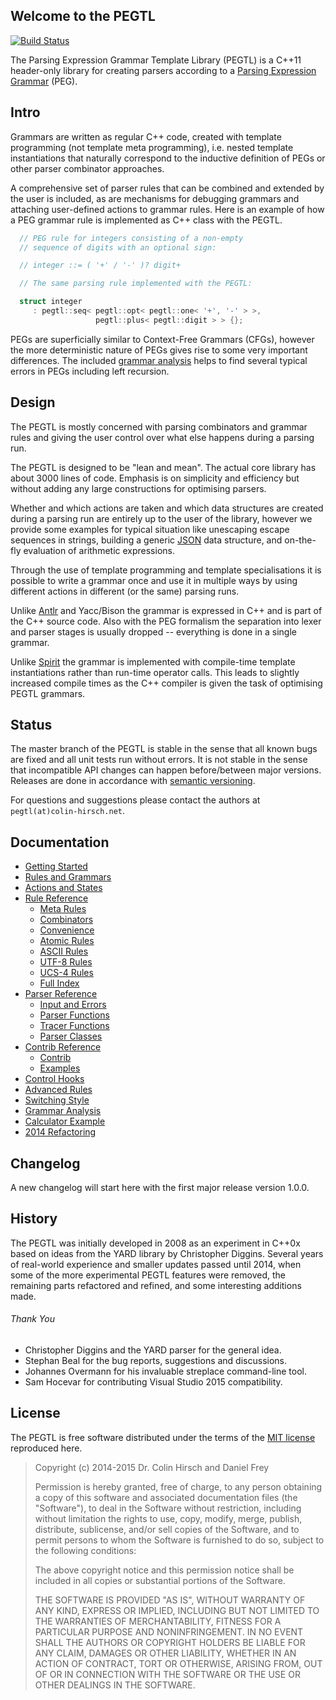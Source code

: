 ## Welcome to the PEGTL

[![Build Status](https://travis-ci.org/ColinH/PEGTL.svg)](https://travis-ci.org/ColinH/PEGTL)

The Parsing Expression Grammar Template Library (PEGTL) is a C++11 header-only library for creating parsers according to a [Parsing Expression Grammar](http://en.wikipedia.org/wiki/Parsing_expression_grammar) (PEG).

## Intro

Grammars are written as regular C++ code, created with template programming (not template meta programming), i.e. nested template instantiations that naturally correspond to the inductive definition of PEGs or other parser combinator approaches.

A comprehensive set of parser rules that can be combined and extended by the user is included, as are mechanisms for debugging grammars and attaching user-defined actions to grammar rules.
Here is an example of how a PEG grammar rule is implemented as C++ class with the PEGTL.

```c++
  // PEG rule for integers consisting of a non-empty
  // sequence of digits with an optional sign:

  // integer ::= ( '+' / '-' )? digit+

  // The same parsing rule implemented with the PEGTL:

  struct integer
     : pegtl::seq< pegtl::opt< pegtl::one< '+', '-' > >,
                   pegtl::plus< pegtl::digit > > {};
```

PEGs are superficially similar to Context-Free Grammars (CFGs), however the more deterministic nature of PEGs gives rise to some very important differences.
The included [grammar analysis](https://github.com/ColinH/PEGTL/wiki/Grammar-Analysis) helps to find several typical errors in PEGs including left recursion.

## Design

The PEGTL is mostly concerned with parsing combinators and grammar rules and giving the user control over what else happens during a parsing run.

The PEGTL is designed to be "lean and mean".
The actual core library has about 3000 lines of code.
Emphasis is on simplicity and efficiency but without adding any large constructions for optimising parsers.

Whether and which actions are taken and which data structures are created during a parsing run are entirely up to the user of the library, however we provide some examples for typical situation like unescaping escape sequences in strings, building a generic [JSON](http://www.json.org/) data structure, and on-the-fly evaluation of arithmetic expressions.

Through the use of template programming and template specialisations it is possible to write a grammar once and use it in multiple ways by using different actions in different (or the same) parsing runs.

Unlike [Antlr](http://www.antlr.org/) and Yacc/Bison the grammar is expressed in C++ and is part of the C++ source code.
Also with the PEG formalism the separation into lexer and parser stages is usually dropped -- everything is done in a single grammar.

Unlike [Spirit](http://boost-spirit.com/) the grammar is implemented with compile-time template instantiations rather than run-time operator calls.
This leads to slightly increased compile times as the C++ compiler is given the task of optimising PEGTL grammars.

## Status

The master branch of the PEGTL is stable in the sense that all known bugs are fixed and all unit tests run without errors.
It is not stable in the sense that incompatible API changes can happen before/between major versions.
Releases are done in accordance with [semantic versioning](http://semver.org/).

For questions and suggestions please contact the authors at `pegtl(at)colin-hirsch.net`.

## Documentation

* [Getting Started](https://github.com/ColinH/PEGTL/wiki/Getting-Started)
* [Rules and Grammars](https://github.com/ColinH/PEGTL/wiki/Rules-and-Grammars)
* [Actions and States](https://github.com/ColinH/PEGTL/wiki/Actions-and-States)
* [Rule Reference](https://github.com/ColinH/PEGTL/wiki/Rule-Reference)
  * [Meta Rules](https://github.com/ColinH/PEGTL/wiki/Rule-Reference#meta-rules)
  * [Combinators](https://github.com/ColinH/PEGTL/wiki/Rule-Reference#combinators)
  * [Convenience](https://github.com/ColinH/PEGTL/wiki/Rule-Reference#convenience)
  * [Atomic Rules](https://github.com/ColinH/PEGTL/wiki/Rule-Reference#atomic-rules)
  * [ASCII Rules](https://github.com/ColinH/PEGTL/wiki/Rule-Reference#ascii-rules)
  * [UTF-8 Rules](https://github.com/ColinH/PEGTL/wiki/Rule-Reference#utf-8-rules)
  * [UCS-4 Rules](https://github.com/ColinH/PEGTL/wiki/Rule-Reference#ucs-4-rules)
  * [Full Index](https://github.com/ColinH/PEGTL/wiki/Rule-Reference#full-index)
* [Parser Reference](https://github.com/ColinH/PEGTL/wiki/Parser-Reference)
  * [Input and Errors](https://github.com/ColinH/PEGTL/wiki/Parser-Reference#input-and-errors)
  * [Parser Functions](https://github.com/ColinH/PEGTL/wiki/Parser-Reference#parser-functions)
  * [Tracer Functions](https://github.com/ColinH/PEGTL/wiki/Parser-Reference#tracer-functions)
  * [Parser Classes](https://github.com/ColinH/PEGTL/wiki/Parser-Reference#parser-classes)
* [Contrib Reference](https://github.com/ColinH/PEGTL/wiki/Contrib-Reference)
  * [Contrib](https://github.com/ColinH/PEGTL/wiki/Contrib-Reference#contrib)
  * [Examples](https://github.com/ColinH/PEGTL/wiki/Contrib-Reference#examples)
* [Control Hooks](https://github.com/ColinH/PEGTL/wiki/Control-Hooks)
* [Advanced Rules](https://github.com/ColinH/PEGTL/wiki/Advanced-Rules)
* [Switching Style](https://github.com/ColinH/PEGTL/wiki/Switching-Style)
* [Grammar Analysis](https://github.com/ColinH/PEGTL/wiki/Grammar-Analysis)
* [Calculator Example](https://github.com/ColinH/PEGTL/wiki/Calculator-Example)
* [2014 Refactoring](https://github.com/ColinH/PEGTL/wiki/2014-Refactoring)

## Changelog

A new changelog will start here with the first major release version 1.0.0.

## History

The PEGTL was initially developed in 2008 as an experiment in C++0x based on ideas from the YARD library by Christopher Diggins.
Several years of real-world experience and smaller updates passed until 2014, when some of the more experimental PEGTL features were removed, the remaining parts refactored and refined, and some interesting additions made.

###### Thank You

* Christopher Diggins and the YARD parser for the general idea.
* Stephan Beal for the bug reports, suggestions and discussions.
* Johannes Overmann for his invaluable streplace command-line tool.
* Sam Hocevar for contributing Visual Studio 2015 compatibility.

## License

The PEGTL is free software distributed under the terms of the [MIT license](http://www.opensource.org/licenses/mit-license.html) reproduced here.

> Copyright (c) 2014-2015 Dr. Colin Hirsch and Daniel Frey
>
> Permission is hereby granted, free of charge, to any person obtaining a copy of this software and associated documentation files (the "Software"), to deal in the Software without restriction, including without limitation the rights to use, copy, modify, merge, publish, distribute, sublicense, and/or sell copies of the Software, and to permit persons to whom the Software is furnished to do so, subject to the following conditions:
>
> The above copyright notice and this permission notice shall be included in all copies or substantial portions of the Software.
>
> THE SOFTWARE IS PROVIDED "AS IS", WITHOUT WARRANTY OF ANY KIND, EXPRESS OR IMPLIED, INCLUDING BUT NOT LIMITED TO THE WARRANTIES OF MERCHANTABILITY, FITNESS FOR A PARTICULAR PURPOSE AND NONINFRINGEMENT. IN NO EVENT SHALL THE AUTHORS OR COPYRIGHT HOLDERS BE LIABLE FOR ANY CLAIM, DAMAGES OR OTHER LIABILITY, WHETHER IN AN ACTION OF CONTRACT, TORT OR OTHERWISE, ARISING FROM, OUT OF OR IN CONNECTION WITH THE SOFTWARE OR THE USE OR OTHER DEALINGS IN THE SOFTWARE.
